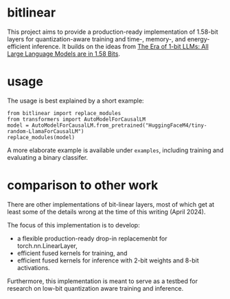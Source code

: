# bitlinear
This project aims to provide a production-ready implementation of 1.58-bit layers for quantization-aware training and time-, memory-, and energy-efficient inference. It builds on the ideas from [The Era of 1-bit LLMs: All Large Language Models are in 1.58 Bits](https://arxiv.org/pdf/2402.17764.pdf).

# usage
The usage is best explained by a short example:
```
from bitlinear import replace_modules
from transformers import AutoModelForCausalLM
model = AutoModelForCausalLM.from_pretrained("HuggingFaceM4/tiny-random-LlamaForCausalLM")
replace_modules(model)
```

A more elaborate example is available under `examples`, including training and evaluating a binary classifer.

# comparison to other work
There are other implementations of bit-linear layers, most of which get at least some of the details wrong at the time of this writing (April 2024).

The focus of this implementation is to develop:
* a flexible production-ready drop-in replacemenbt for torch.nn.LinearLayer,
* efficient fused kernels for training, and
* efficient fused kernels for inference with 2-bit weights and 8-bit activations.

Furthermore, this implementation is meant to serve as a testbed for research on low-bit quantization aware training and inference.
